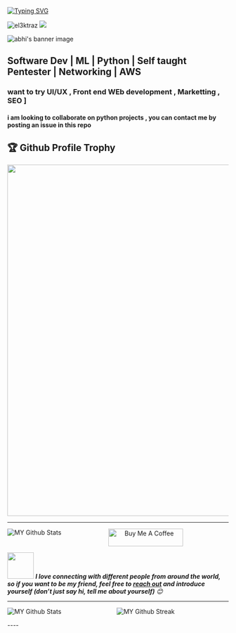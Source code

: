 [![Typing SVG](https://readme-typing-svg.herokuapp.com?multiline=true&width=500&lines=Entry-level+Software+Developer.++++++++++)](https://git.io/typing-svg)

<p> <img src="https://komarev.com/ghpvc/?username=el3ktraz&label=Profile%20views&color=blueviolet&style=flat" alt="el3ktraz" /> <img src="https://shields.io/endpoint?url=https://wakapi.dev/api/compat/shields/v1/el3ktraz/interval:30_days&color=blueviolet&label=Coding%20stats%20(last 30 days)" /> </p>

![abhi's banner image](https://github.com/el3ktraz/el3ktraz/assets/86217941/d88db363-3577-45ca-89ff-ba5ac6eeab5e)

<h2>Software Dev | ML | Python | Self taught Pentester | Networking | AWS </h2>

<h3> want to try UI/UX , Front end WEb development , Marketting , SEO ] </h3>
<h4>i am looking to collaborate on python projects , you can contact me by posting an issue in this repo  </h4>



<h2>🏆 Github Profile Trophy</h2>
<img width=800 src="https://github-profile-trophy.vercel.app/?username=el3ktraz&column=9&theme=gruvbox&no-frame=true"/>

----
<img align="left" alt="MY Github Stats" src="https://github-readme-stats.vercel.app/api/?username=el3ktraz&count_private=true&theme=radical&showicons=true" /> 
<p align="center">
<a href="https://www.buymeacoffee.com/Boschko" target="_blank"><img src="https://cdn.buymeacoffee.com/buttons/default-white.png" alt="Buy Me A Coffee" height="40" width="170" ></a>

<!-- Feel free to reach out and introduce yourself :D-->
<img src="https://media.giphy.com/media/LnQjpWaON8nhr21vNW/giphy.gif" width="60"> <em><b>I love connecting with different people from around the world, so if you want to be my friend, feel free to <a href="https://twitter.com/olivier_boschko">reach out</a> and introduce yourself (don’t just say hi, tell me about yourself)</b> 😊 </em>

</p>

----


<img align="left" alt="MY Github Stats" src="https://github-readme-stats.vercel.app/api/top-langs/?username=el3ktraz&langs_count=5&theme=radical" /> 
<p align="center">

 <img align="center" alt="MY Github Streak" src="https://github-readme-streak-stats.herokuapp.com/?user=el3ktraz&theme=radical&background=000000&stroke=555555&ring=DD2727&fire=DD2727&currStreakNum=DD2727&sideNums=DD2727&currStreakLabel=DD2727)](https://github.com/DenverCoder1/github-readme-streak-stats)https://github-readme-streak-stats.herokuapp.com/?user=el3ktraz&theme=radical&background=000000&stroke=555555&ring=DD2727&fire=DD2727&currStreakNum=DD2727&sideNums=DD2727&currStreakLabel=DD2727)](https://github.com/DenverCoder1/github-readme-streak-stats" /> 
 

</p>
----
 


